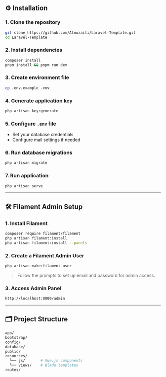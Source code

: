 ## ⚙️ Installation

### 1. Clone the repository
```bash
git clone https://github.com/Alnuzaili/Laravel-Template.git
cd Laravel-Template
```

### 2. Install dependencies
```bash
composer install
pnpm install && pnpm run dev
```

### 3. Create environment file
```bash
cp .env.example .env
```

### 4. Generate application key
```bash
php artisan key:generate
```

### 5. Configure `.env` file
- Set your database credentials
- Configure mail settings if needed

### 6. Run database migrations
```bash
php artisan migrate
```

### 7. Run application
```bash
php artisan serve
```

---

## 🛠️ Filament Admin Setup

### 1. Install Filament
```bash
composer require filament/filament
php artisan filament:install
php artisan filament:install --panels
```

### 2. Create a Filament Admin User
```bash
php artisan make:filament-user
```
> Follow the prompts to set up email and password for admin access.

### 3. Access Admin Panel
```url
http://localhost:8000/admin
```

---

## 🗂 Project Structure

```bash
app/
bootstrap/
config/
database/
public/
resources/
  └── js/       # Vue.js components
  └── views/    # Blade templates
routes/
```
